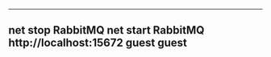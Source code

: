 -----------------
net stop RabbitMQ
net start RabbitMQ
http://localhost:15672
guest
guest
----------------
